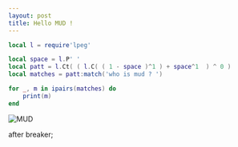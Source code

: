 ```yaml
---
layout: post
title: Hello MUD !
---
```

```lua
local l = require'lpeg'

local space = l.P' '
local patt = l.Ct( ( l.C( ( 1 - space )^1 ) + space^1  ) ^ 0 )
local matches = patt:match('who is mud ? ')

for _, m in ipairs(matches) do
    print(m)
end
```

![MUD](https://unsplash.it/600/400/?random)


after breaker;
